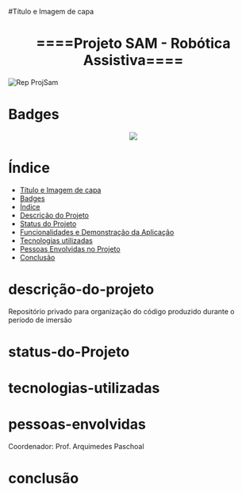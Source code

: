 #Título e Imagem de capa
<h1 align="center">====Projeto SAM - Robótica Assistiva====</h1>

![Rep ProjSam](https://user-images.githubusercontent.com/98993176/208114809-29585150-90c8-4793-8dc1-b33bf693df8f.png)



# Badges
<p align="center">
<img src="http://img.shields.io/static/v1?label=STATUS&message=EM%20DESENVOLVIMENTO&color=GREEN&style=for-the-badge"/>
</p>

# Índice 

* [Título e Imagem de capa](#Título-e-Imagem-de-capa)
* [Badges](#badges)
* [Índice](#índice)
* [Descrição do Projeto](#descrição-do-projeto)
* [Status do Projeto](#status-do-Projeto)
* [Funcionalidades e Demonstração da Aplicação](#funcionalidades-e-demonstração-da-aplicação)
* [Tecnologias utilizadas](#tecnologias-utilizadas)
* [Pessoas Envolvidas no Projeto](#pessoas-envolvidas)
* [Conclusão](#conclusão)

# descrição-do-projeto

Repositório privado para organização do código produzido durante o período de imersão

# status-do-Projeto

# tecnologias-utilizadas

# pessoas-envolvidas

Coordenador: Prof. Arquimedes Paschoal

# conclusão

